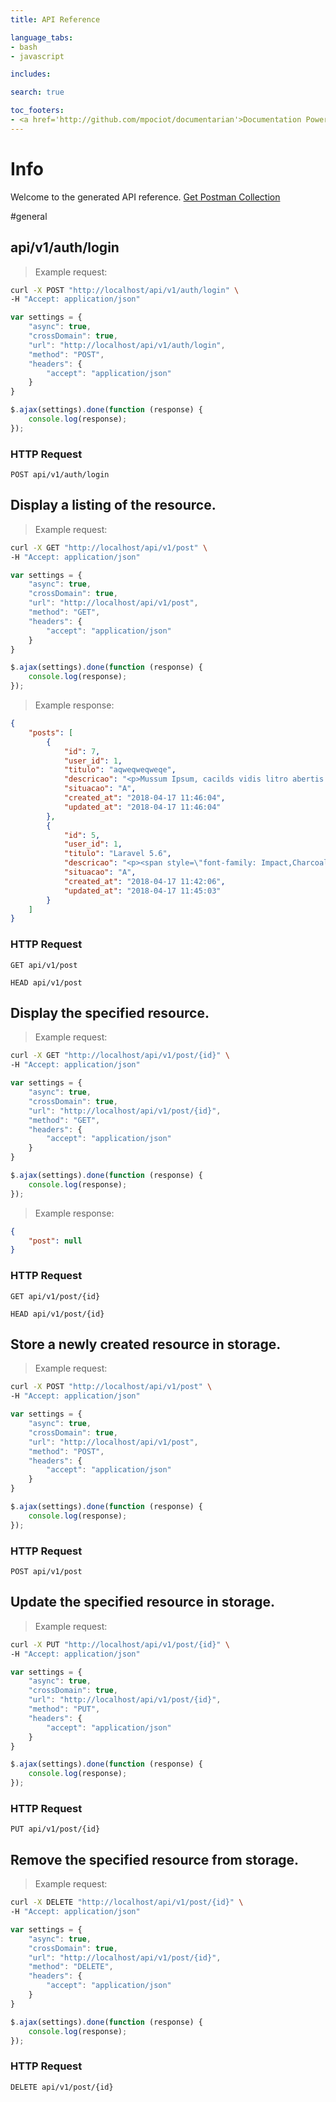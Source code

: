 ```yaml
---
title: API Reference

language_tabs:
- bash
- javascript

includes:

search: true

toc_footers:
- <a href='http://github.com/mpociot/documentarian'>Documentation Powered by Documentarian</a>
---
```

<!-- START_INFO -->
# Info

Welcome to the generated API reference.
[Get Postman Collection](http://localhost/docs/collection.json)

<!-- END_INFO -->

#general
<!-- START_2be1f0e022faf424f18f30275e61416e -->
## api/v1/auth/login

> Example request:

```bash
curl -X POST "http://localhost/api/v1/auth/login" \
-H "Accept: application/json"
```

```javascript
var settings = {
    "async": true,
    "crossDomain": true,
    "url": "http://localhost/api/v1/auth/login",
    "method": "POST",
    "headers": {
        "accept": "application/json"
    }
}

$.ajax(settings).done(function (response) {
    console.log(response);
});
```


### HTTP Request
`POST api/v1/auth/login`


<!-- END_2be1f0e022faf424f18f30275e61416e -->

<!-- START_358c266f9120951dbbcb0cf2453538c9 -->
## Display a listing of the resource.

> Example request:

```bash
curl -X GET "http://localhost/api/v1/post" \
-H "Accept: application/json"
```

```javascript
var settings = {
    "async": true,
    "crossDomain": true,
    "url": "http://localhost/api/v1/post",
    "method": "GET",
    "headers": {
        "accept": "application/json"
    }
}

$.ajax(settings).done(function (response) {
    console.log(response);
});
```

> Example response:

```json
{
    "posts": [
        {
            "id": 7,
            "user_id": 1,
            "titulo": "aqweqweqweqe",
            "descricao": "<p>Mussum Ipsum, cacilds vidis litro abertis. Interessantiss quisso pudia ce receita de bolis, mais bolis eu num gostis. In elementis m&eacute; pra quem &eacute; amistosis quis leo. A ordem dos tratores n&atilde;o altera o p&atilde;o duris. Suco de cevadiss, &eacute; um leite divinis, qui tem lupuliz, matis, aguis e fermentis.<\/p><p>Sapien in monti palavris qui num significa nadis i pareci latim.&nbsp; Per aumento de cachacis, eu reclamis. Si num tem leite ent&atilde;o bota uma pinga a&iacute; cumpadi! Nec orci ornare consequat. Praesent lacinia ultrices consectetur. Sed non ipsum felis.<\/p><p>Interagi no m&eacute;, cursus quis, vehicula ac nisi. Paisis, filhis, espiritis santis. Quem num gosta di m&eacute;, boa gentis num &eacute;. Detraxit consequat et quo num tendi nada.<\/p>",
            "situacao": "A",
            "created_at": "2018-04-17 11:46:04",
            "updated_at": "2018-04-17 11:46:04"
        },
        {
            "id": 5,
            "user_id": 1,
            "titulo": "Laravel 5.6",
            "descricao": "<p><span style=\"font-family: Impact,Charcoal,sans-serif;\">Mussum Ipsum, cacilds vidis litro abertis. Interagi no m&eacute;, cursus quis, vehicula ac nisi. Viva Forevis aptent taciti sociosqu ad litora torquent. T&aacute; deprimidis, eu conhe&ccedil;o uma cachacis que pode alegrar sua vidis. Praesent malesuada urna nisi, quis volutpat erat hendrerit non. Nam vulputate dapibus.<\/span><\/p><p><span style=\"font-family: Impact,Charcoal,sans-serif;\">Atirei o pau no gatis, per gatis num morreus. Em p&eacute; sem cair, deitado sem dormir, sentado sem cochilar e fazendo pose. Aenean aliquam molestie leo, vitae iaculis nisl. Copo furadis &eacute; disculpa de bebadis, arcu quam euismod magna.<\/span><\/p><p><span style=\"font-family: Impact,Charcoal,sans-serif;\">Casamentiss faiz malandris se pirulit&aacute;. Mauris nec dolor in eros commodo tempor. Aenean aliquam molestie leo, vitae iaculis nisl. Leite de capivaris, leite de mula manquis sem cabe&ccedil;a. Si u mundo t&aacute; muito paradis? Toma um m&eacute; que o mundo vai girarzis!<\/span><\/p><p><span style=\"font-family: Impact,Charcoal,sans-serif;\">Nullam volutpat risus nec leo commodo, ut interdum diam laoreet. Sed non consequat odio. Quem num gosta di m&eacute;, boa gentis num &eacute;. Admodum accumsan disputationi eu sit. Vide electram sadipscing et per. Si num tem leite ent&atilde;o bota uma pinga a&iacute; cumpadi!<\/span><\/p><p><span style=\"font-family: Impact,Charcoal,sans-serif;\">Posuere libero varius. Nullam a nisl ut ante blandit hendrerit. Aenean sit amet nisi. N&atilde;o sou faixa preta cumpadi, sou preto inteiris, inteiris. Suco de cevadiss deixa as pessoas mais interessantis. Todo mundo v&ecirc; os porris que eu tomo, mas ningu&eacute;m v&ecirc; os tombis que eu levo!<\/span><\/p>",
            "situacao": "A",
            "created_at": "2018-04-17 11:42:06",
            "updated_at": "2018-04-17 11:45:03"
        }
    ]
}
```

### HTTP Request
`GET api/v1/post`

`HEAD api/v1/post`


<!-- END_358c266f9120951dbbcb0cf2453538c9 -->

<!-- START_e600f513eafc60ca786bc77318c0a6a2 -->
## Display the specified resource.

> Example request:

```bash
curl -X GET "http://localhost/api/v1/post/{id}" \
-H "Accept: application/json"
```

```javascript
var settings = {
    "async": true,
    "crossDomain": true,
    "url": "http://localhost/api/v1/post/{id}",
    "method": "GET",
    "headers": {
        "accept": "application/json"
    }
}

$.ajax(settings).done(function (response) {
    console.log(response);
});
```

> Example response:

```json
{
    "post": null
}
```

### HTTP Request
`GET api/v1/post/{id}`

`HEAD api/v1/post/{id}`


<!-- END_e600f513eafc60ca786bc77318c0a6a2 -->

<!-- START_7a2421ca325308a8d8e5aa4d74af0a50 -->
## Store a newly created resource in storage.

> Example request:

```bash
curl -X POST "http://localhost/api/v1/post" \
-H "Accept: application/json"
```

```javascript
var settings = {
    "async": true,
    "crossDomain": true,
    "url": "http://localhost/api/v1/post",
    "method": "POST",
    "headers": {
        "accept": "application/json"
    }
}

$.ajax(settings).done(function (response) {
    console.log(response);
});
```


### HTTP Request
`POST api/v1/post`


<!-- END_7a2421ca325308a8d8e5aa4d74af0a50 -->

<!-- START_0221415174d7c132b4c1bf02bbffd320 -->
## Update the specified resource in storage.

> Example request:

```bash
curl -X PUT "http://localhost/api/v1/post/{id}" \
-H "Accept: application/json"
```

```javascript
var settings = {
    "async": true,
    "crossDomain": true,
    "url": "http://localhost/api/v1/post/{id}",
    "method": "PUT",
    "headers": {
        "accept": "application/json"
    }
}

$.ajax(settings).done(function (response) {
    console.log(response);
});
```


### HTTP Request
`PUT api/v1/post/{id}`


<!-- END_0221415174d7c132b4c1bf02bbffd320 -->

<!-- START_f0fd38b1ed5b3260975cc56578f35ce7 -->
## Remove the specified resource from storage.

> Example request:

```bash
curl -X DELETE "http://localhost/api/v1/post/{id}" \
-H "Accept: application/json"
```

```javascript
var settings = {
    "async": true,
    "crossDomain": true,
    "url": "http://localhost/api/v1/post/{id}",
    "method": "DELETE",
    "headers": {
        "accept": "application/json"
    }
}

$.ajax(settings).done(function (response) {
    console.log(response);
});
```


### HTTP Request
`DELETE api/v1/post/{id}`


<!-- END_f0fd38b1ed5b3260975cc56578f35ce7 -->

